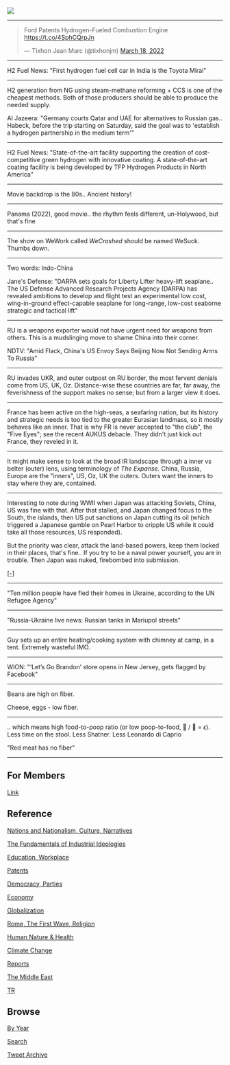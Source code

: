 <img src="https://drive.google.com/uc?export=view&id=1B2wf9R7AMH1d7Vw6e2mucLbIQ5NSjir7"/>


---

<blockquote class="twitter-tweet"><p lang="en" dir="ltr">Ford Patents Hydrogen-Fueled Combustion Engine <a href="https://t.co/4SphCQrpJn">https://t.co/4SphCQrpJn</a></p>&mdash; Tixhon Jean Marc (@tixhonjm) <a href="https://twitter.com/tixhonjm/status/1504813160909447268?ref_src=twsrc%5Etfw">March 18, 2022</a></blockquote> <script async src="https://platform.twitter.com/widgets.js" charset="utf-8"></script>

---

H2 Fuel News: "First hydrogen fuel cell car in India is the Toyota
Mirai"

---

H2 generation from NG using steam-methane reforming + CCS is one of
the cheapest methods. Both of those producers should be able to
produce the needed supply.

Al Jazeera: "Germany courts Qatar and UAE for alternatives to Russian
gas.. Habeck, before the trip starting on Saturday, said the goal was
to 'establish a hydrogen partnership in the medium term'"

---

H2 Fuel News: "State-of-the-art facility supporting the creation of
cost-competitive green hydrogen with innovative coating. A
state-of-the-art coating facility is being developed by TFP Hydrogen
Products in North America"

---

Movie backdrop is the 80s.. Ancient history!

---

Panama (2022), good movie.. the rhythm feels different, un-Holywood,
but that's fine

---

The show on WeWork called *WeCrashed* should be named WeSuck. Thumbs down.

---

Two words: Indo-China

Jane's Defense: "DARPA sets goals for Liberty Lifter heavy-lift
seaplane.. The US Defense Advanced Research Projects Agency (DARPA)
has revealed ambitions to develop and flight test an experimental low
cost, wing-in-ground effect-capable seaplane for long-range, low-cost
seaborne strategic and tactical lift"

---

RU is a weapons exporter would not have urgent need for weapons from
others. This is a mudslinging move to shame China into their corner.

NDTV: "Amid Flack, China's US Envoy Says Beijing Now Not Sending Arms To Russia"

---

RU invades UKR, and outer outpost on RU border, the most fervent
denials come from US, UK, Oz. Distance-wise these countries are far,
far away, the feverishness of the support makes no sense; but from a
larger view it does.

---

France has been active on the high-seas, a seafaring nation, but its
history and strategic needs is too tied to the greater Eurasian
landmass, so it mostly behaves like an inner. That is why FR is never
accepted to "the club", the "Five Eyes"; see the recent AUKUS debacle.
They didn't just kick out France, they reveled in it.

---

It might make sense to look at the broad IR landscape through a inner
vs belter (outer) lens, using terminology of *The Expanse*. China,
Russia, Europe are the "inners", US, Oz, UK the outers. Outers want
the inners to stay where they are, contained. 

---

Interesting to note during WWII when Japan was attacking Soviets,
China, US was fine with that. After that stalled, and Japan changed
focus to the South, the islands, then US put sanctions on Japan
cutting its oil (which triggered a Japanese gamble on Pearl Harbor to
cripple US while it could take all those resources, US responded).

But the priority was clear, attack the land-based powers, keep them
locked in their places, that's fine.. If you try to be a naval power
yourself, you are in trouble. Then Japan was nuked, firebombed into
submission.

[[-]](https://youtu.be/so4v_2zq35k?t=275)

---

"Ten million people have fled their homes in Ukraine, according to the
UN Refugee Agency"

---

"Russia-Ukraine live news: Russian tanks in Mariupol streets"

---

Guy sets up an entire heating/cooking system with chimney at camp, in
a tent. Extremely wasteful IMO. 

---

WION: "‘Let’s Go Brandon’ store opens in New Jersey, gets flagged by Facebook"

---

Beans are high on fiber. 

Cheese, eggs - low fiber.

---

.. which means high food-to-poop ratio (or low poop-to-food, 💩 / 🍔 =
$\epsilon$). Less time on the stool. Less Shatner. Less Leonardo di Caprio

"Red meat has no fiber"

---

## For Members

[Link](https://thirdwave-members.herokuapp.com)

## Reference

[Nations and Nationalism, Culture, Narratives](/2013/02/nations-and-nationalism.md)

[The Fundamentals of Industrial Ideologies](/2011/04/fundamentals-of-industrial-ideologies.md)

[Education, Workplace](2017/09/education-workplace.md)

[Patents](/2018/09/patents.md)

[Democracy, Parties](/2016/11/democracy.md)

[Economy](/2018/05/economy.md)

[Globalization](/2018/09/globalization.md)

[Rome, The First Wave, Religion](/2017/12/rome.md)

[Human Nature & Health](/2020/07/human-nature.md)

[Climate Change](/2018/12/climate.md)

[Reports](/2019/05/reports.md)

[The Middle East](/2019/07/middleeast.md)

[TR](../tr)

## Browse

[By Year](years.md)

[Search](search.html)

[Tweet Archive](/tweets/README.md)


